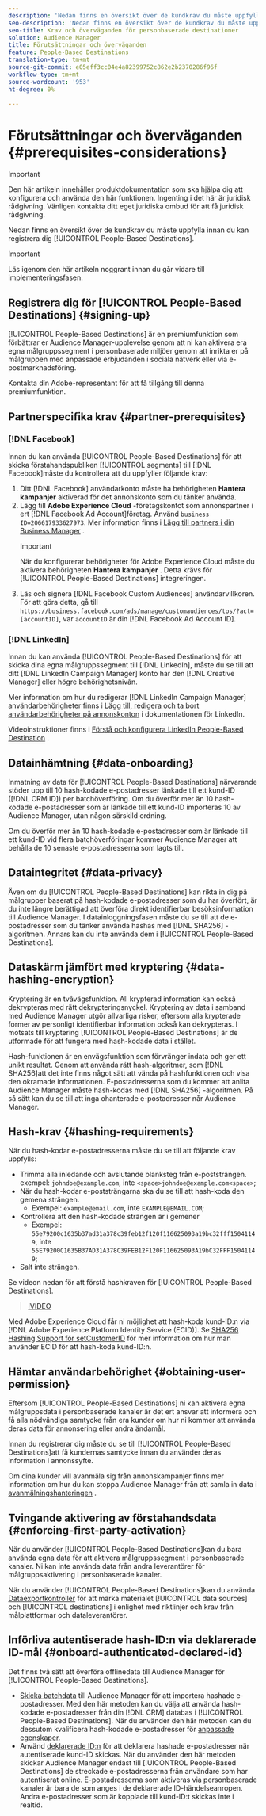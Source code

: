 ```yaml
---
description: 'Nedan finns en översikt över de kundkrav du måste uppfylla innan du registrerar dig för personbaserade destinationer.  '
seo-description: 'Nedan finns en översikt över de kundkrav du måste uppfylla innan du registrerar dig för personbaserade destinationer.  '
seo-title: Krav och överväganden för personbaserade destinationer
solution: Audience Manager
title: Förutsättningar och överväganden
feature: People-Based Destinations
translation-type: tm+mt
source-git-commit: e05eff3cc04e4a82399752c862e2b2370286f96f
workflow-type: tm+mt
source-wordcount: '953'
ht-degree: 0%

---
```



# Förutsättningar och överväganden {#prerequisites-considerations}

>[!IMPORTANT]
>Den här artikeln innehåller produktdokumentation som ska hjälpa dig att konfigurera och använda den här funktionen. Ingenting i det här är juridisk rådgivning. Vänligen kontakta ditt eget juridiska ombud för att få juridisk rådgivning.

Nedan finns en översikt över de kundkrav du måste uppfylla innan du kan registrera dig [!UICONTROL People-Based Destinations].

>[!IMPORTANT]
> Läs igenom den här artikeln noggrant innan du går vidare till implementeringsfasen.

## Registrera dig för [!UICONTROL People-Based Destinations] {#signing-up}

[!UICONTROL People-Based Destinations] är en premiumfunktion som förbättrar er Audience Manager-upplevelse genom att ni kan aktivera era egna målgruppssegment i personbaserade miljöer genom att inrikta er på målgruppen med anpassade erbjudanden i sociala nätverk eller via e-postmarknadsföring.

Kontakta din Adobe-representant för att få tillgång till denna premiumfunktion.

## Partnerspecifika krav {#partner-prerequisites}

### [!DNL Facebook]

Innan du kan använda [!UICONTROL People-Based Destinations] för att skicka förstahandspubliken [!UICONTROL segments] till [!DNL Facebook]måste du kontrollera att du uppfyller följande krav:

1. Ditt [!DNL Facebook] användarkonto måste ha behörigheten **Hantera kampanjer** aktiverad för det annonskonto som du tänker använda.
2. Lägg till **Adobe Experience Cloud** -företagskontot som annonspartner i ert [!DNL Facebook Ad Account]företag. Använd `business ID=206617933627973`. Mer information finns i [Lägg till partners i din Business Manager](https://www.facebook.com/business/help/1717412048538897) .
   >[!IMPORTANT]
   > När du konfigurerar behörigheter för Adobe Experience Cloud måste du aktivera behörigheten **Hantera kampanjer** . Detta krävs för [!UICONTROL People-Based Destinations] integreringen.
3. Läs och signera [!DNL Facebook Custom Audiences] användarvillkoren. För att göra detta, gå till `https://business.facebook.com/ads/manage/customaudiences/tos/?act=[accountID]`, var `accountID` är din [!DNL Facebook Ad Account ID].

### [!DNL LinkedIn]

Innan du kan använda [!UICONTROL People-Based Destinations] för att skicka dina egna målgruppssegment till [!DNL LinkedIn], måste du se till att ditt [!DNL LinkedIn Campaign Manager] konto har den [!DNL Creative Manager] eller högre behörighetsnivån.

Mer information om hur du redigerar [!DNL LinkedIn Campaign Manager] användarbehörigheter finns i [Lägg till, redigera och ta bort användarbehörigheter på annonskonton](https://www.linkedin.com/help/lms/answer/5753) i dokumentationen för LinkedIn.

Videoinstruktioner finns i [Förstå och konfigurera LinkedIn People-Based Destination](https://docs.adobe.com/content/help/en/audience-manager-learn/tutorials/data-activation/people-based-destinations/understanding-and-configuring-the-linkedin-pbd.html) .

## Datainhämtning {#data-onboarding}

Inmatning av data för [!UICONTROL People-Based Destinations] närvarande stöder upp till 10 hash-kodade e-postadresser länkade till ett kund-ID ([!DNL CRM ID]) per batchöverföring. Om du överför mer än 10 hash-kodade e-postadresser som är länkade till ett kund-ID importeras 10 av Audience Manager, utan någon särskild ordning.

Om du överför mer än 10 hash-kodade e-postadresser som är länkade till ett kund-ID vid flera batchöverföringar kommer Audience Manager att behålla de 10 senaste e-postadresserna som lagts till.

## Dataintegritet {#data-privacy}

Även om du [!UICONTROL People-Based Destinations] kan rikta in dig på målgrupper baserat på hash-kodade e-postadresser som du har överfört, är du inte längre berättigad att överföra direkt identifierbar besöksinformation till Audience Manager. I datainloggningsfasen måste du se till att de e-postadresser som du tänker använda hashas med [!DNL SHA256] -algoritmen. Annars kan du inte använda dem i [!UICONTROL People-Based Destinations].

## Dataskärm jämfört med kryptering {#data-hashing-encryption}

Kryptering är en tvåvägsfunktion. All krypterad information kan också dekrypteras med rätt dekrypteringsnyckel. Kryptering av data i samband med Audience Manager utgör allvarliga risker, eftersom alla krypterade former av personligt identifierbar information också kan dekrypteras. I motsats till kryptering [!UICONTROL People-Based Destinations] är de utformade för att fungera med hash-kodade data i stället.

Hash-funktionen är en envägsfunktion som förvränger indata och ger ett unikt resultat. Genom att använda rätt hash-algoritmer, som [!DNL SHA256]att det inte finns något sätt att vända på hashfunktionen och visa den okramade informationen. E-postadresserna som du kommer att anlita Audience Manager måste hash-kodas med [!DNL SHA256] -algoritmen. På så sätt kan du se till att inga ohanterade e-postadresser når Audience Manager.

## Hash-krav {#hashing-requirements}

När du hash-kodar e-postadresserna måste du se till att följande krav uppfylls:

* Trimma alla inledande och avslutande blanksteg från e-poststrängen. exempel: `johndoe@example.com`, inte `<space>johndoe@example.com<space>`;
* När du hash-kodar e-poststrängarna ska du se till att hash-koda den gemena strängen.
   * Exempel: `example@email.com`, inte `EXAMPLE@EMAIL.COM`;
* Kontrollera att den hash-kodade strängen är i gemener
   * Exempel: `55e79200c1635b37ad31a378c39feb12f120f116625093a19bc32fff15041149`, inte `55E79200C1635B37AD31A378C39FEB12F120F116625093A19bC32FFF15041149`;
* Salt inte strängen.

Se videon nedan för att förstå hashkraven för [!UICONTROL People-Based Destinations].

>[!VIDEO](https://video.tv.adobe.com/v/29003/)

Med Adobe Experience Cloud får ni möjlighet att hash-koda kund-ID:n via [!DNL Adobe Experience Platform Identity Service (ECID)]. Se [SHA256 Hashing Support för setCustomerID](https://docs.adobe.com/content/help/en/id-service/using/reference/hashing-support.html) för mer information om hur man använder ECID för att hash-koda kund-ID:n.

## Hämtar användarbehörighet {#obtaining-user-permission}

Eftersom [!UICONTROL People-Based Destinations] ni kan aktivera egna målgruppsdata i personbaserade kanaler är det ert ansvar att informera och få alla nödvändiga samtycke från era kunder om hur ni kommer att använda deras data för annonsering eller andra ändamål.

Innan du registrerar dig måste du se till [!UICONTROL People-Based Destinations]att få kundernas samtycke innan du använder deras information i annonssyfte.

Om dina kunder vill avanmäla sig från annonskampanjer finns mer information om hur du kan stoppa Audience Manager från att samla in data i [avanmälningshanteringen](../../overview/data-security-and-privacy/data-privacy-requests.md) .

## Tvingande aktivering av förstahandsdata {#enforcing-first-party-activation}

När du använder [!UICONTROL People-Based Destinations]kan du bara använda egna data för att aktivera målgruppssegment i personbaserade kanaler. Ni kan inte använda data från andra leverantörer för målgruppsaktivering i personbaserade kanaler.

När du använder [!UICONTROL People-Based Destinations]kan du använda [Dataexportkontroller](../data-export-controls.md) för att märka materialet [!UICONTROL data sources] och [!UICONTROL destinations] i enlighet med riktlinjer och krav från målplattformar och dataleverantörer.

## Införliva autentiserade hash-ID:n via deklarerade ID-mål {#onboard-authenticated-declared-id}

Det finns två sätt att överföra offlinedata till Audience Manager för [!UICONTROL People-Based Destinations].

* [Skicka batchdata](../../integration/sending-audience-data/batch-data-transfer-explained/batch-data-transfer-overview.md) till Audience Manager för att importera hashade e-postadresser. Med den här metoden kan du välja att använda hash-kodade e-postadresser från din [!DNL CRM] databas i [!UICONTROL People-Based Destinations]. När du använder den här metoden kan du dessutom kvalificera hash-kodade e-postadresser för [anpassade egenskaper](../traits/trait-and-segment-qualification-reference.md).
* Använd [deklarerade ID:n](../declared-ids.md) för att deklarera hashade e-postadresser när autentiserade kund-ID skickas. När du använder den här metoden skickar Audience Manager endast till [!UICONTROL People-Based Destinations] de streckade e-postadresserna från användare som har autentiserat online. E-postadresserna som aktiveras via personbaserade kanaler är bara de som anges i de deklarerade ID-händelseanropen. Andra e-postadresser som är kopplade till kund-ID:t skickas inte i realtid.
